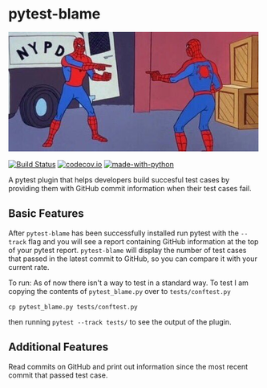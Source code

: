 # pytest-blame

![logo](.github/temp-blame-icon.jpg "alt-text")

[![Build Status](https://api.travis-ci.com/inTestiGator/pytest-blame.svg?branch=master)](
https://travis-ci.com/inTestiGator/pytest-blame)
[![codecov.io](http://codecov.io/github/inTestiGator/pytest-blame/coverage.svg?branch=master)](
http://codecov.io/github/inTestiGator/pytest-blame?branch=master)
[![made-with-python](http://img.shields.io/badge/Made%20with-Python-blue.svg)](
https://www.python.org/)

A pytest plugin that helps developers build succesful test cases by providing
them with GitHub commit information when their test cases fail.

## Basic Features

After `pytest-blame` has been successfully installed run pytest with
the `--track` flag and you will see a report containing GitHub information at
the top of your pytest report. `pytest-blame` will display the number of test
cases that passed in the latest commit to GitHub, so you can compare it with your
current rate.

To run:
As of now there isn't a way to test in a standard way.
To test I am copying the contents of `pytest_blame.py` over to `tests/conftest.py`

```
cp pytest_blame.py tests/conftest.py
```

then running `pytest --track tests/` to see the output of the plugin.

## Additional Features

Read commits on GitHub and print out information since the most recent commit
that passed test case.
